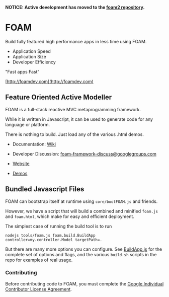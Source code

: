 **NOTICE: Active development has moved to the [foam2 repository](https://github.com/foam-framework/foam2/).**

# FOAM

Build fully featured high performance apps in less time using FOAM.

  * Application Speed
  * Application Size
  * Developer Efficiency

"Fast apps Fast"

[http://foamdev.com](http://foamdev.com)

## Feature Oriented Active Modeller

FOAM is a full-stack reactive MVC metaprogramming framework.

While it is written in Javascript, it can be used to generate code for any
language or platform.

There is nothing to build.  Just load any of the various .html demos.

  * Documentation: [Wiki](https://github.com/foam-framework/foam/wiki)

  * Developer Discussion: [foam-framework-discuss@googlegroups.com](https://groups.google.com/forum/#!forum/foam-framework-discuss)

  * [Website](http://foam-framework.github.io/foam/)

  * [Demos](http://foam-framework.github.io/foam/foam/demos/DemoCat.html)

<!--
## Testing

FOAM has automated tests that can be run with `npm test`. This depends only on a working Node.js and `npm`.

There is also a pre-commit hook in `hooks/pre-commit`; it can be installed by running `hooks/install.sh` one time. Then the tests will run before any `git commit` and block the commit if they're failing.

Regression tests whose output has legitimately changed can be conveniently updated using the test page. That works as follows:
```
nodejs tests/server.js
```
and then navigate to [http://localhost:8888/tests/FOAMTests.html](http://localhost:8888/tests/FOAMTests.html).

Any failed regression test will highlight its results with red borders, and the "Update Master" button will write the test's latest results into the master. This edits `tests/FUNTests.xml`, which you should then check in. **Be careful to make sure the new output of the test is actually valid!**

### UI Testing

A small subset of tests require human oversight. These can be run using the server (see above) and then navigating to [http://localhost:8888/tests/FOAMTests.html?ui=1](http://localhost:8888/tests/FOAMTests.html?ui=1) to see just the UI tests.

The `?ui=1` parameter shows only tests with the `'ui'` tag.
-->

## Bundled Javascript Files

FOAM can bootstrap itself at runtime using `core/bootFOAM.js` and friends.

However, we have a script that will build a combined and minified `foam.js` and
`foam.html`, which make for easy and efficient deployment.

The simplest case of running the build tool is to run

```
nodejs tools/foam.js foam.build.BuildApp controller=my.controller.Model targetPath=.
```

But there are many more options you can configure. See [BuildApp.js](https://github.com/foam-framework/foam/tree/master/js/foam/build/BuildApp.js)
for the complete set of options and flags, and the various `build.sh` scripts in
the repo for examples of real usage.

### Contributing

Before contributing code to FOAM, you must complete the [Google Individual Contributor License Agreement](https://cla.developers.google.com/about/google-individual?csw=1).
